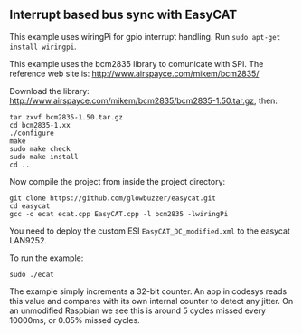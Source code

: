 Interrupt based bus sync with EasyCAT
-------------------------------------

This example uses wiringPi for gpio interrupt handling. Run `sudo apt-get install wiringpi`.

This example uses the bcm2835 library to comunicate with SPI.
The reference web site is: http://www.airspayce.com/mikem/bcm2835/

Download the library: http://www.airspayce.com/mikem/bcm2835/bcm2835-1.50.tar.gz, then:

```
tar zxvf bcm2835-1.50.tar.gz
cd bcm2835-1.xx
./configure
make
sudo make check
sudo make install
cd ..
```

Now compile the project from inside the project directory:

```
git clone https://github.com/glowbuzzer/easycat.git
cd easycat
gcc -o ecat ecat.cpp EasyCAT.cpp -l bcm2835 -lwiringPi
```

You need to deploy the custom ESI `EasyCAT_DC_modified.xml` to the easycat LAN9252.

To run the example:

```
sudo ./ecat
```

The example simply increments a 32-bit counter. An app in codesys reads this value and compares with its own 
internal counter to detect any jitter. On an unmodified Raspbian we see this is around 5 cycles missed every 10000ms, 
or 0.05% missed cycles.
